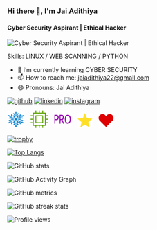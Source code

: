 ### Hi there 👋, I'm Jai Adithiya
#### Cyber Security Aspirant | Ethical Hacker
![Cyber Security Aspirant | Ethical Hacker](https://i.imgur.com/KTY6fhv.gif?noredirect)


Skills: LINUX / WEB SCANNING / PYTHON

- 🌱 I’m currently learning CYBER SECURITY 
- 📫 How to reach me: jaiadithiya22@gmail.com 
- 😄 Pronouns: Jai Adithiya 


[<img src='https://cdn.jsdelivr.net/npm/simple-icons@3.0.1/icons/github.svg' alt='github' height='40'>](https://github.com/jaiadithiya22)  [<img src='https://cdn.jsdelivr.net/npm/simple-icons@3.0.1/icons/linkedin.svg' alt='linkedin' height='40'>](https://www.linkedin.com/in/www.linkedin.com/in/jai-adithiya-072600244/)  [<img src='https://cdn.jsdelivr.net/npm/simple-icons@3.0.1/icons/instagram.svg' alt='instagram' height='40'>](https://www.instagram.com/jaiadithiya/)  

<a href='https://archiveprogram.github.com/'><img src='https://raw.githubusercontent.com/acervenky/animated-github-badges/master/assets/acbadge.gif' width='40' height='40'></a> <a href='https://docs.github.com/en/developers'><img src='https://raw.githubusercontent.com/acervenky/animated-github-badges/master/assets/devbadge.gif' width='40' height='40'></a> <a href='https://github.com/pricing'><img src='https://raw.githubusercontent.com/acervenky/animated-github-badges/master/assets/pro.gif' width='40' height='40'></a> <a href='https://stars.github.com/'><img src='https://raw.githubusercontent.com/acervenky/animated-github-badges/master/assets/starbadge.gif' width='35' height='35'></a> <a href='https://docs.github.com/en/github/supporting-the-open-source-community-with-github-sponsors'><img src='https://raw.githubusercontent.com/acervenky/animated-github-badges/master/assets/sponsorbadge.gif' width='35' height='35'></a> 

[![trophy](https://github-profile-trophy.vercel.app/?username=jaiadithiya22)](https://github.com/ryo-ma/github-profile-trophy)

[![Top Langs](https://github-readme-stats.vercel.app/api/top-langs/?username=jaiadithiya22)](https://github.com/anuraghazra/github-readme-stats)

![GitHub stats](https://github-readme-stats.vercel.app/api?username=jaiadithiya22&show_icons=true&count_private=true)  

![GitHub Activity Graph](https://activity-graph.herokuapp.com/graph?username=jaiadithiya22)  

![GitHub metrics](https://metrics.lecoq.io/jaiadithiya22)  

![GitHub streak stats](https://streak-stats.demolab.com/?user=jaiadithiya22)  

![Profile views](https://gpvc.arturio.dev/jaiadithiya22)  
